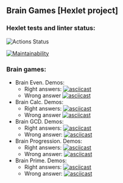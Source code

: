 ## Brain Games [Hexlet project]

### Hexlet tests and linter status:
![Actions Status](/workflows/hexlet-check/badge.svg)

[![Maintainability](https://api.codeclimate.com/v1/badges/a99a88d28ad37a79dbf6/maintainability)](https://codeclimate.com/github/codeclimate/codeclimate/maintainability)

### Brain games:
- Brain Even. Demos:
	- Right answers:
	[![asciicast](https://asciinema.org/a/xKexHkA1iYd8Y8ENO1DvE1GEl.svg)](https://asciinema.org/a/xKexHkA1iYd8Y8ENO1DvE1GEl)
	- Wrong answer
	[![asciicast](https://asciinema.org/a/OIHAQ3EPJQdI6FYo1VyZGq1W2.svg)](https://asciinema.org/a/OIHAQ3EPJQdI6FYo1VyZGq1W2)
- Brain Calc. Demos:
	- Right answers:
	[![asciicast](https://asciinema.org/a/zQGNzxRvSAQd58QHghxUf76pq.svg)](https://asciinema.org/a/zQGNzxRvSAQd58QHghxUf76pq)
	- Wrong answer
	[![asciicast](https://asciinema.org/a/JPzsDOEVBjJL2tlsM9yeMP2kd.svg)](https://asciinema.org/a/JPzsDOEVBjJL2tlsM9yeMP2kd)
- Brain GCD. Demos:
	- Right answers:
	[![asciicast](https://asciinema.org/a/xxkNkRdZshWsdM9vpxFTD2Ro7.svg)](https://asciinema.org/a/xxkNkRdZshWsdM9vpxFTD2Ro7)
	- Wrong answer:
	[![asciicast](https://asciinema.org/a/hByWk0U9bLpNixkVfdLb0GtGv.svg)](https://asciinema.org/a/hByWk0U9bLpNixkVfdLb0GtGv)
- Brain Progression. Demos:
	- Right answers:
	[![asciicast](https://asciinema.org/a/qURx9AqrnTrj03GRHtML5IC2o.svg)](https://asciinema.org/a/qURx9AqrnTrj03GRHtML5IC2o)
	- Wrong answer:
	[![asciicast](https://asciinema.org/a/rv9jYEXflPGiK6FFdUgDOLdoN.svg)](https://asciinema.org/a/rv9jYEXflPGiK6FFdUgDOLdoN)
- Brain Prime. Demos:
	- Right answers:
	[![asciicast](https://asciinema.org/a/5y0rgT0IqRzJtgxgPl5L5QiBD.svg)](https://asciinema.org/a/5y0rgT0IqRzJtgxgPl5L5QiBD)
	- Wrong answer:
	[![asciicast](https://asciinema.org/a/dd3lnhop2I172f3z8SAIYRXFB.svg)](https://asciinema.org/a/dd3lnhop2I172f3z8SAIYRXFB)
